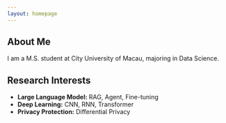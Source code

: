 ```yaml
---
layout: homepage
---
```


## About Me

I am a M.S. student at City University of Macau, majoring in Data Science.

## Research Interests

- **Large Language Model:** RAG, Agent, Fine-tuning
- **Deep Learning:** CNN, RNN, Transformer
- **Privacy Protection:** Differential Privacy

<!-- ## News

- **[Feb. 2020]** Our paper about incremental learning is accepted to CVPR 2020.
- **[Feb. 2020]** We will host the ACM Multimedia Asia 2020 conference in Singapore!
- **[Sept. 2019]** Our paper about few-shot learning is accepted to NeurIPS 2019.
- **[Mar. 2019]** Our paper about few-shot learning is accepted to CVPR 2019. -->

<!-- {% include_relative _includes/publications.md %}

{% include_relative _includes/services.md %} -->
